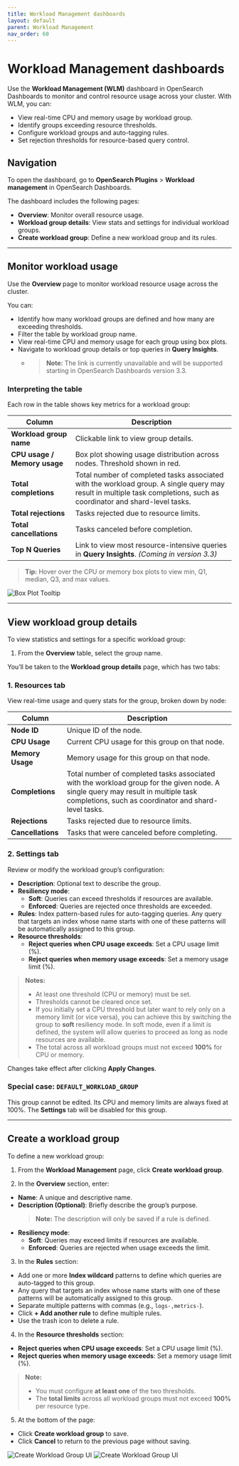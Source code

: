 ```yaml
---
title: Workload Management dashboards
layout: default
parent: Workload Management
nav_order: 60
---
```


# Workload Management dashboards

Use the **Workload Management (WLM)** dashboard in OpenSearch Dashboards to monitor and control resource usage across your cluster. With WLM, you can:

- View real-time CPU and memory usage by workload group.
- Identify groups exceeding resource thresholds.
- Configure workload groups and auto-tagging rules.
- Set rejection thresholds for resource-based query control.

## Navigation

To open the dashboard, go to **OpenSearch Plugins** > **Workload management** in OpenSearch Dashboards.

The dashboard includes the following pages:

- **Overview**: Monitor overall resource usage.
- **Workload group details**: View stats and settings for individual workload groups.
- **Create workload group**: Define a new workload group and its rules.

---

## Monitor workload usage

Use the **Overview** page to monitor workload resource usage across the cluster.

You can:

- Identify how many workload groups are defined and how many are exceeding thresholds.
- Filter the table by workload group name.
- View real-time CPU and memory usage for each group using box plots.
- Navigate to workload group details or top queries in **Query Insights**.
  - > **Note:** The link is currently unavailable and will be supported starting in OpenSearch Dashboards version 3.3.

### Interpreting the table

Each row in the table shows key metrics for a workload group:

| Column                   | Description                                                                                                                                                            |
|--------------------------|------------------------------------------------------------------------------------------------------------------------------------------------------------------------|
| **Workload group name**  | Clickable link to view group details.                                                                                                                                  |
| **CPU usage / Memory usage** | Box plot showing usage distribution across nodes. Threshold shown in red.                                                                                              |
| **Total completions**    | Total number of completed tasks associated with the workload group. A single query may result in multiple task completions, such as coordinator and shard-level tasks. |
| **Total rejections**     | Tasks rejected due to resource limits.                                                                                                                                 |
| **Total cancellations**  | Tasks canceled before completion.                                                                                                                                      |
| **Top N Queries**        | Link to view most resource-intensive queries in **Query Insights**. *(Coming in version 3.3)*                                                                          |

> **Tip:** Hover over the CPU or memory box plots to view min, Q1, median, Q3, and max values.

![Box Plot Tooltip]({{site.url}}{{site.baseurl}}/images/Workload-Management/BoxplotTooltip.png)

---

## View workload group details

To view statistics and settings for a specific workload group:

1. From the **Overview** table, select the group name.

You’ll be taken to the **Workload group details** page, which has two tabs:

### 1. **Resources** tab

View real-time usage and query stats for the group, broken down by node:

| Column           | Description                                                                                                                                                                               |
|------------------|-------------------------------------------------------------------------------------------------------------------------------------------------------------------------------------------|
| **Node ID**      | Unique ID of the node.                                                                                                                                                                    |
| **CPU Usage**    | Current CPU usage for this group on that node.                                                                                                                                            |
| **Memory Usage** | Memory usage for this group on that node.                                                                                                                                                 |
| **Completions**  | Total number of completed tasks associated with the workload group for the given node. A single query may result in multiple task completions, such as coordinator and shard-level tasks. |
| **Rejections**   | Tasks rejected due to resource limits.                                                                                                                                                    |
| **Cancellations**| Tasks that were canceled before completing.                                                                                                                                               |

### 2. **Settings** tab

Review or modify the workload group’s configuration:

- **Description**: Optional text to describe the group.
- **Resiliency mode**:
  - **Soft**: Queries can exceed thresholds if resources are available.
  - **Enforced**: Queries are rejected once thresholds are exceeded.
- **Rules**: Index pattern-based rules for auto-tagging queries. Any query that targets an index whose name starts with one of these patterns will be automatically assigned to this group.
- **Resource thresholds**:
  - **Reject queries when CPU usage exceeds**: Set a CPU usage limit (%).
  - **Reject queries when memory usage exceeds**: Set a memory usage limit (%).

> **Notes:**
> - At least one threshold (CPU or memory) must be set.
> - Thresholds cannot be cleared once set. 
> - If you initially set a CPU threshold but later want to rely only on a memory limit (or vice versa), you can achieve this by switching the group to **soft** resiliency mode. In soft mode, even if a limit is defined, the system will allow queries to proceed as long as node resources are available.
> - The total across all workload groups must not exceed **100%** for CPU or memory.

Changes take effect after clicking **Apply Changes**.

### Special case: `DEFAULT_WORKLOAD_GROUP`

This group cannot be edited. Its CPU and memory limits are always fixed at 100%. The **Settings** tab will be disabled for this group.

---

## Create a workload group

To define a new workload group:

1. From the **Workload Management** page, click **Create workload group**.

2. In the **Overview** section, enter:
  - **Name**: A unique and descriptive name.
  - **Description (Optional)**: Briefly describe the group’s purpose.
    > **Note:** The description will only be saved if a rule is defined.
  - **Resiliency mode**:
    - **Soft**: Queries may exceed limits if resources are available.
    - **Enforced**: Queries are rejected when usage exceeds the limit.

3. In the **Rules** section:
  - Add one or more **Index wildcard** patterns to define which queries are auto-tagged to this group.
  - Any query that targets an index whose name starts with one of these patterns will be automatically assigned to this group.
  - Separate multiple patterns with commas (e.g., `logs-,metrics-`).
  - Click **+ Add another rule** to define multiple rules.
  - Use the trash icon to delete a rule.

4. In the **Resource thresholds** section:
  - **Reject queries when CPU usage exceeds**: Set a CPU usage limit (%).
  - **Reject queries when memory usage exceeds**: Set a memory usage limit (%).

   > **Note:**
   > - You must configure **at least one** of the two thresholds.
   > - The **total limits** across all workload groups must not exceed **100%** per resource type.

5. At the bottom of the page:
  - Click **Create workload group** to save.
  - Click **Cancel** to return to the previous page without saving.

![Create Workload Group UI]({{site.url}}{{site.baseurl}}/images/Workload-Management/Create1.png)
![Create Workload Group UI]({{site.url}}{{site.baseurl}}/images/Workload-Management/Create2.png)
